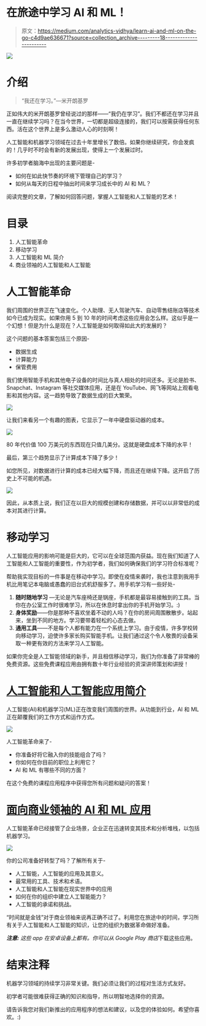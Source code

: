 # 在旅途中学习 AI 和 ML！

> 原文：<https://medium.com/analytics-vidhya/learn-ai-and-ml-on-the-go-c4d9ae636671?source=collection_archive---------18----------------------->

![](img/6717aa9b31eb9b605fff19735a7bdb89.png)

# 介绍

> “我还在学习。”—米开朗基罗

正如伟大的米开朗基罗曾经说过的那样——“我仍在学习”。我们不都还在学习并且一直在继续学习吗？在当今世界，一切都是超级连接的，我们可以按需获得任何东西。活在这个世界上是多么激动人心的时刻啊！

人工智能和机器学习领域在过去十年里增长了数倍。如果你继续研究，你会发疯的！几乎时不时会有新的发展出现，使得上一个发展过时。

许多初学者脑海中出现的主要问题是-

*   如何在如此快节奏的环境下管理自己的学习？
*   如何从每天的日程中抽出时间来学习成长中的 AI 和 ML？

阅读完整的文章，了解如何回答问题，掌握人工智能和人工智能的艺术！

# 目录

1.  人工智能革命
2.  移动学习
3.  人工智能和 ML 简介
4.  商业领袖的人工智能和人工智能

# 人工智能革命

我们周围的世界正在飞速变化。个人助理、无人驾驶汽车、自动零售结账店等技术如今已成为现实。如果你用 5 到 10 年的时间考虑这些应用会怎么样。这似乎是一个幻想！但是为什么是现在？人工智能是如何取得如此大的发展的？

这个问题的基本答案包括三个原因-

*   数据生成
*   计算能力
*   保管费用

我们使用智能手机和其他电子设备的时间比与真人相处的时间还多。无论是脸书、Snapchat、Instagram 等社交媒体应用，还是在 YouTube、网飞等网站上观看电影和其他内容。这一趋势导致了数据生成的巨大繁荣。

![](img/e01d54fc0edb25e921cebfd969f5bdd8.png)

让我们来看另一个有趣的图表，它显示了一年中硬盘驱动器的成本。

![](img/fb6f1d2d66dc721f1e1bc22cb06e5fc1.png)

80 年代价值 100 万美元的东西现在只值几美分。这就是硬盘成本下降的水平！

最后，第三个趋势显示了计算成本下降了多少！

如您所见，对数据进行计算的成本已经大幅下降，而且还在继续下降。这开启了历史上不可能的机遇。

![](img/2ecb37dda91ebb15d9def5df6cfc8a8d.png)

因此，从本质上说，我们正在以巨大的规模创建和存储数据，并可以以非常低的成本对其进行计算。

# 移动学习

人工智能应用的影响可能是巨大的，它可以在全球范围内获益。现在我们知道了人工智能和人工智能的重要性，作为初学者，我们如何确保我们的学习符合标准呢？

帮助我实现目标的一件事是在移动中学习。即使在疫情来袭时，我也注意到我用手机比用笔记本电脑或愚蠢的旧台式机舒服多了。用手机学习有一些好处-

1.  **随时随地学习** —无论是汽车座椅还是锅座，手机都是最容易接触到的工具。当你在办公室工作时很难学习，所以在休息时拿出你的手机开始学习。:)
2.  **身体奖励**——你是那种不喜欢坐着不动的人吗？在你的房间周围散散步。站起来，坐到不同的地方。学习要带着轻松的心态去做。
3.  **通用工具**——不是每个人都有能力在一个系统上学习。由于疫情，许多学校转向移动学习，迫使许多家长购买智能手机。让我们通过这个令人敬畏的设备采取一种更有效的方法来学习人工智能。

如果你完全是人工智能领域的新手，并且相信移动学习，我们为你准备了非常棒的免费资源。这些免费课程应用由拥有数十年行业经验的资深讲师策划和讲授！

# [人工智能和人工智能应用简介](https://play.google.com/store/apps/details?id=com.analyticsvidhya.aiandml&hl=en_IN)

人工智能(AI)和机器学习(ML)正在改变我们周围的世界。从功能到行业，AI 和 ML 正在颠覆我们的工作方式和运作方式。

![](img/78e65794aa7d415908c34ac372547775.png)

人工智能革命来了-

*   你准备好将它融入你的技能组合了吗？
*   你如何在你目前的职位上利用它？
*   AI 和 ML 有哪些不同的方面？

在这个免费的课程应用程序中获得您所有问题和疑问的答案！

# [面向商业领袖的 AI 和 ML 应用](https://play.google.com/store/apps/details?id=com.analyticsvidhya.courses&hl=en_IN)

人工智能革命已经接管了企业场景，企业正在迅速转变其技术和分析堆栈，以包括机器学习。

![](img/594de7df52520a8add4b059fe0b276a2.png)

你的公司准备好转型了吗？了解所有关于-

*   人工智能，人工智能的应用及其意义。
*   最常用的工具、技术和术语。
*   人工智能和人工智能在现实世界中的应用
*   如何在你的组织中建立人工智能能力？
*   人工智能的承诺和挑战。

“时间就是金钱”对于商业领袖来说再正确不过了。利用您在旅途中的时间，学习所有关于人工智能和人工智能的知识，让您的组织为数据革命做好准备。

***注意:*** *这些 app 在安卓设备上都有。你可以从 Google Play 商店*下载这些应用。

# 结束注释

机器学习领域的持续学习非常关键。我们必须让我们的过程对生活方式友好。

初学者可能很难获得正确的知识和指导，所以明智地选择你的资源。

请告诉我您对我们新推出的应用程序的想法和建议，以及您的体验如何。希望你喜欢。:)